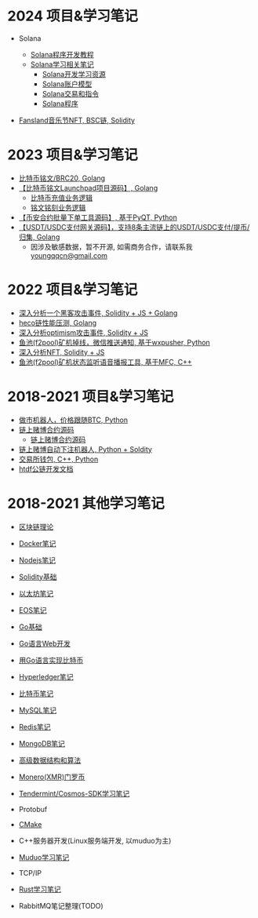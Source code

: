 # 2024 项目&学习笔记

- Solana
  - [Solana程序开发教程](https://github.com/youngqqcn/solana-course-source)
  - [Solana学习相关笔记](https://youngqqcn.github.io/tags/Solana/page/2/)
    - [Solana开发学习资源](https://youngqqcn.github.io/2024/07/08/technology/blockchain/solana/0_Solana%E5%BC%80%E5%8F%91%E8%B5%84%E6%BA%90/)
    - [Solana账户模型](https://youngqqcn.github.io/2024/07/09/technology/blockchain/solana/1_Solana%E8%B4%A6%E6%88%B7%E6%A8%A1%E5%9E%8B/)
    - [Solana交易和指令](https://youngqqcn.github.io/2024/07/09/technology/blockchain/solana/2_Solana%E4%BA%A4%E6%98%93%E5%92%8C%E6%8C%87%E4%BB%A4/)
    - [Solana程序](https://youngqqcn.github.io/2024/07/09/technology/blockchain/solana/4_Solana%E7%A8%8B%E5%BA%8F/)

- [Fansland音乐节NFT, BSC链, Solidity](https://github.com/fansland-io/fansland-contract/)

# 2023 项目&学习笔记
- [比特币铭文/BRC20, Golang](https://github.com/youngqqcn/ord-brc20)
- [【比特币铭文Launchpad项目源码】, Golang](https://github.com/youngqqcn/ordinals-launchpad)
  - [比特币充值业务逻辑](https://github.com/firstsatoshi/website/blob/master/tasks/deposit/btc_deposit.go)
  - [铭文铭刻业务逻辑](https://github.com/firstsatoshi/website/blob/master/tasks/inscribe/btc_inscribe.go)
- [【币安合约批量下单工具源码】, 基于PyQT, Python](https://github.com/youngqqcn/binance-future-batch-tool/tree/master)
- [【USDT/USDC支付网关源码】，支持8条主流链上的USDT/USDC支付/提币/归集, Golang](https://github.com/youngqqcn/upgw)
  - 因涉及敏感数据，暂不开源, 如需商务合作，请联系我 youngqqcn@gmail.com

# 2022 项目&学习笔记

- [深入分析一个黑客攻击事件, Solidity + JS + Golang](https://github.com/youngqqcn/bnbchain-20221007-analyze/)
- [heco链性能压测, Golang](https://github.com/youngqqcn/heco-tps-test)
- [深入分析optimism攻击事件, Solidity + JS](https://github.com/youngqqcn/optimism-attack-analysis)
- [鱼池(f2pool)矿机掉线，微信推送通知, 基于wxpusher, Python](https://github.com/youngqqcn/mywxpusher)
- [深入分析NFT, Solidity + JS](https://github.com/youngqqcn/mynft)
- [鱼池(f2pool)矿机状态监听语音播报工具, 基于MFC, C++](https://github.com/youngqqcn/xgp)
  
# 2018-2021 项目&学习笔记
- [做市机器人，价格跟随BTC, Python](https://github.com/youngqqcn/FollowBTC/)
- [链上赌博合约源码](https://github.com/youngqqcn/dicegame)
  - [链上赌博合约源码](https://github.com/youngqqcn/dicegame-1)
- [链上赌博自动下注机器人, Python + Soldity](https://github.com/youngqqcn/htdfdice-robot)
- [交易所钱包, C++, Python](https://github.com/youngqqcn/ExchangeWallet)
- [htdf公链开发文档](https://github.com/youngqqcn/htdfdocs)

# 2018-2021 其他学习笔记

- [区块链理论](./区块链理论/README.md)

- [Docker笔记](./Docker/README.md)

- [Nodejs笔记](./Nodejs/README.md)

- [Solidity基础](./Solitidy/README.md)
- [以太坊笔记](./以太坊/README.md)

- [EOS笔记](./EOS/README.md)

- [Go基础](./Go语言/Go语言基础/README.md)
- [Go语言Web开发](./Go语言/Web开发/README.md)
- [用Go语言实现比特币](./Go语言/Go语言编写比特币/SimpleBlockChain/README.md)

- [Hyperledger笔记](./Hyperledger/READE.md)

- [比特币笔记](./比特币/README.md)

- [MySQL笔记](./数据库/MySQL/README.md)
- [Redis笔记](./数据库/Redis/README.md)
- [MongoDB笔记](./数据库/MongoDB/README.md)
- [高级数据结构和算法](./高级数据结构和算法/README.md)
- [Monero(XMR)门罗币](./Monero/README.md)
- [Tendermint/Cosmos-SDK学习笔记](https://github.com/youngqqcn/BlockchainNotesV2)
- Protobuf
- [CMake](./C++/CMake/cmake_demos/)
- C++服务器开发(Linux服务端开发, 以muduo为主)
- [Muduo学习笔记](https://github.com/youngqqcn/muduonotes)
- TCP/IP
- [Rust学习笔记](https://github.com/youngqqcn/RustNotes)
- RabbitMQ笔记整理(TODO)

